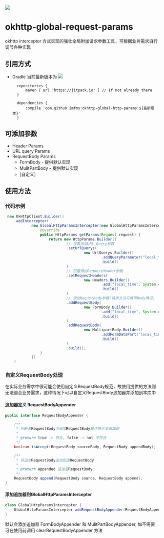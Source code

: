 [![](https://jitpack.io/v/imfms/okhttp-global-http-params.svg)](https://jitpack.io/#imfms/okhttp-global-http-params)


# okhttp-global-request-params

okhttp interceptor 方式实现的强壮全局附加请求参数工具，可根据业务需求自行调节各种实现

## 引用方式

- Gradle 当前最新版本为 [![](https://jitpack.io/v/imfms/okhttp-global-http-params.svg)](https://jitpack.io/#imfms/okhttp-global-http-params)


        repositories {
            maven { url 'https://jitpack.io' } // If not already there
        }
        
        dependencies {
            compile 'com.github.imfms:okhttp-global-http-params:${最新版本}'
        }

## 可添加参数
- Header Params
- URL query Params
- RequestBody Params
    - FormBody - 提供默认实现
    - MulitPartBody - 提供默认实现
    - [自定义]
    
## 使用方法

### 代码示例

~~~java
 new OkHttpClient.Builder()
    .addInterceptor(
            new GlobalHttpParamsIntercepter(new GlobalHttpParamsIntercepter.OnNeedHttpParams() {
                @Override
                public HttpParams getParams(Request request) {
                    return new HttpParams.Builder()
                            // 设置添加URL_Query参数
                            .setUrlQuerys(
                                    new UrlQuerys.Builder()
                                            .addQueryParameter("local_time", System.currentTimeMillis() + "")
                                            .build()
                            )
                            // 设置添加RequestHeader参数
                            .setRequestHeaders(
                                    new Headers.Builder()
                                            .add("local_time", System.currentTimeMillis() + "")
                                            .build()
                            )
                            // 添加RequstBody参数(请求方法可携带Body情况)
                            .addRequestBody(
                                    new FormBody.Builder()
                                            .add("local_time", System.currentTimeMillis() + "")
                                            .build()
                            )
                            .addRequestBody(
                                    new MultipartBody.Builder()
                                            .addFormDataPart("local_time", System.currentTimeMillis() + "")
                                            .build()
                            )
                            .build();
                }
            })
    )
~~~


### 自定义RequestBody处理

在实际业务需求中很可能会使用自定义RequestBody规范，故使用提供的方法则无法迎合业务需求，这种情况下可以自定义RequestBody追加器并添加到本库中

#### 追加器定义 RequestBodyAppender
~~~java
public interface RequestBodyAppender {

    /**
     * 判断源RequestBody与追加RequestBody是否符合本追加器
     *
     * @return true -> 符合, false -> not 不符合
     */
    boolean isAccept(RequestBody sourceBody, RequestBody appendBody);

    /**
     * 将追加RequestBody追加到源RequestBody
     *
     * @return appended 追加后RequestBody
     */
    RequestBody append(RequestBody source, RequestBody append);
}
~~~

#### 添加追加器到GlobalHttpParamsIntercepter
~~~java
class GlobalHttpParamsIntercepter {
    GlobalHttpParamsIntercepter addRequestBodyAppender(RequestBodyAppender appender);
}
~~~

默认会添加追加器 FormBodyAppender 和 MulitPartBodyAppender, 如不需要可在使用前调用 clearRequestBodyAppender 方法